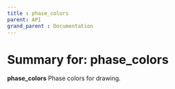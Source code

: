 ```yaml
---
title : phase_colors
parent: API
grand_parent : Documentation
---
```

# Summary for: **phase_colors**

**phase_colors** Phase colors for drawing.

